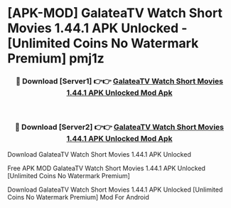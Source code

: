 # [APK-MOD] GalateaTV  Watch Short Movies 1.44.1 APK Unlocked - [Unlimited Coins No Watermark Premium] pmj1z



<div align="center">
<h3>🔴 Download [Server1] 👉👉 <a href="https://momento.my/?title=GalateaTV__Watch_Short_Movies_1.44.1_APK_Unlocked">GalateaTV  Watch Short Movies 1.44.1 APK Unlocked Mod Apk</a></h3><br>

<h3>🔴 Download [Server2] 👉👉 <a href="https://momento.my/?title=GalateaTV__Watch_Short_Movies_1.44.1_APK_Unlocked">GalateaTV  Watch Short Movies 1.44.1 APK Unlocked Mod Apk</a></h3>
</div>



Download GalateaTV  Watch Short Movies 1.44.1 APK Unlocked 

Free APK MOD GalateaTV  Watch Short Movies 1.44.1 APK Unlocked [Unlimited Coins No Watermark Premium]

Download GalateaTV  Watch Short Movies 1.44.1 APK Unlocked [Unlimited Coins No Watermark Premium] Mod For Android
